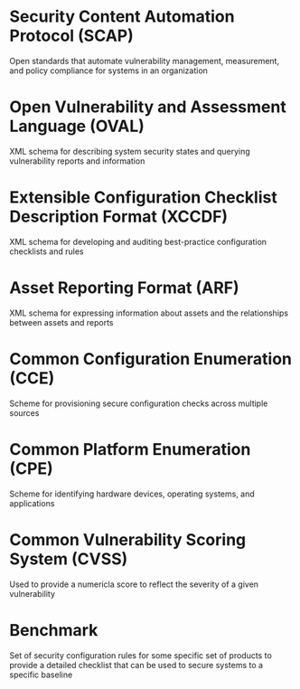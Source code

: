 # Security Content Automation Protocol (SCAP)

Open standards that automate vulnerability management, measurement, and policy compliance for systems in an organization

# Open Vulnerability and Assessment Language (OVAL)

XML schema for describing system security states and querying vulnerability reports and information

# Extensible Configuration Checklist Description Format (XCCDF)

XML schema for developing and auditing best-practice configuration checklists and rules

# Asset Reporting Format (ARF)

XML schema for expressing information about assets and the relationships between assets and reports

# Common Configuration Enumeration (CCE)

Scheme for provisioning secure configuration checks across multiple sources

# Common Platform Enumeration (CPE)

Scheme for identifying hardware devices, operating systems, and applications

# Common Vulnerability Scoring System (CVSS)

Used to provide a numericla score to reflect the severity of a given vulnerability

# Benchmark

Set of security configuration rules for some specific set of products to provide a detailed checklist that can be used to secure systems to a specific baseline

